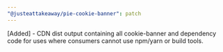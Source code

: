 ```yaml
---
"@justeattakeaway/pie-cookie-banner": patch
---
```


[Added] - CDN dist output containing all cookie-banner and dependency code for uses where consumers cannot use npm/yarn or build tools.
